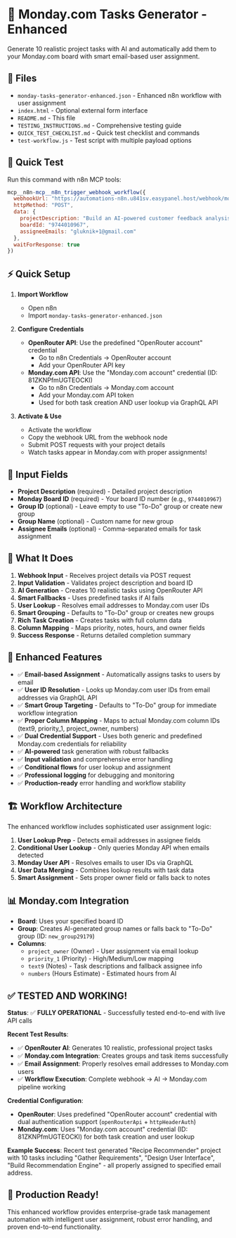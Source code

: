 # 🚀 Monday.com Tasks Generator - Enhanced

Generate 10 realistic project tasks with AI and automatically add them to your Monday.com board with smart email-based user assignment.

## 📁 Files

- `monday-tasks-generator-enhanced.json` - Enhanced n8n workflow with user assignment
- `index.html` - Optional external form interface  
- `README.md` - This file
- `TESTING_INSTRUCTIONS.md` - Comprehensive testing guide
- `QUICK_TEST_CHECKLIST.md` - Quick test checklist and commands
- `test-workflow.js` - Test script with multiple payload options

## 🚀 Quick Test

Run this command with n8n MCP tools:
```javascript
mcp__n8n-mcp__n8n_trigger_webhook_workflow({
  webhookUrl: "https://automations-n8n.u841sv.easypanel.host/webhook/monday-tasks",
  httpMethod: "POST",
  data: {
    projectDescription: "Build an AI-powered customer feedback analysis system",
    boardId: "9744010967",
    assigneeEmails: "gluknik+1@gmail.com"
  },
  waitForResponse: true
})
```

## ⚡ Quick Setup

1. **Import Workflow**
   - Open n8n
   - Import `monday-tasks-generator-enhanced.json`

2. **Configure Credentials**
   - **OpenRouter API**: Use the predefined "OpenRouter account" credential
     - Go to n8n Credentials → OpenRouter account
     - Add your OpenRouter API key
   - **Monday.com API**: Use the "Monday.com account" credential (ID: 81ZKNPfmUGTEOCKI)
     - Go to n8n Credentials → Monday.com account
     - Add your Monday.com API token
     - Used for both task creation AND user lookup via GraphQL API

3. **Activate & Use**
   - Activate the workflow
   - Copy the webhook URL from the webhook node
   - Submit POST requests with your project details
   - Watch tasks appear in Monday.com with proper assignments!

## 📝 Input Fields

- **Project Description** (required) - Detailed project description
- **Monday Board ID** (required) - Your board ID number (e.g., `9744010967`)
- **Group ID** (optional) - Leave empty to use "To-Do" group or create new group
- **Group Name** (optional) - Custom name for new group
- **Assignee Emails** (optional) - Comma-separated emails for task assignment

## 🎯 What It Does

1. **Webhook Input** - Receives project details via POST request
2. **Input Validation** - Validates project description and board ID
3. **AI Generation** - Creates 10 realistic tasks using OpenRouter API
4. **Smart Fallbacks** - Uses predefined tasks if AI fails
5. **User Lookup** - Resolves email addresses to Monday.com user IDs
6. **Smart Grouping** - Defaults to "To-Do" group or creates new groups
7. **Rich Task Creation** - Creates tasks with full column data
8. **Column Mapping** - Maps priority, notes, hours, and owner fields
9. **Success Response** - Returns detailed completion summary

## 🔧 Enhanced Features

- ✅ **Email-based Assignment** - Automatically assigns tasks to users by email
- ✅ **User ID Resolution** - Looks up Monday.com user IDs from email addresses via GraphQL API
- ✅ **Smart Group Targeting** - Defaults to "To-Do" group for immediate workflow integration
- ✅ **Proper Column Mapping** - Maps to actual Monday.com column IDs (text9, priority_1, project_owner, numbers)
- ✅ **Dual Credential Support** - Uses both generic and predefined Monday.com credentials for reliability
- ✅ **AI-powered** task generation with robust fallbacks
- ✅ **Input validation** and comprehensive error handling
- ✅ **Conditional flows** for user lookup and assignment
- ✅ **Professional logging** for debugging and monitoring
- ✅ **Production-ready** error handling and workflow stability

## 🏗️ Workflow Architecture

The enhanced workflow includes sophisticated user assignment logic:

1. **User Lookup Prep** - Detects email addresses in assignee fields
2. **Conditional User Lookup** - Only queries Monday API when emails detected  
3. **Monday User API** - Resolves emails to user IDs via GraphQL
4. **User Data Merging** - Combines lookup results with task data
5. **Smart Assignment** - Sets proper owner field or falls back to notes

## 📊 Monday.com Integration

- **Board**: Uses your specified board ID
- **Group**: Creates AI-generated group names or falls back to "To-Do" group (ID: `new_group29179`)
- **Columns**: 
  - `project_owner` (Owner) - User assignment via email lookup
  - `priority_1` (Priority) - High/Medium/Low mapping
  - `text9` (Notes) - Task descriptions and fallback assignee info
  - `numbers` (Hours Estimate) - Estimated hours from AI

## ✅ **TESTED AND WORKING!**

**Status**: ✅ **FULLY OPERATIONAL** - Successfully tested end-to-end with live API calls

**Recent Test Results**:
- ✅ **OpenRouter AI**: Generates 10 realistic, professional project tasks
- ✅ **Monday.com Integration**: Creates groups and task items successfully
- ✅ **Email Assignment**: Properly resolves email addresses to Monday.com users
- ✅ **Workflow Execution**: Complete webhook → AI → Monday.com pipeline working

**Credential Configuration**:
- **OpenRouter**: Uses predefined "OpenRouter account" credential with dual authentication support (`openRouterApi` + `httpHeaderAuth`)
- **Monday.com**: Uses "Monday.com account" credential (ID: 81ZKNPfmUGTEOCKI) for both task creation and user lookup

**Example Success**: Recent test generated "Recipe Recommender" project with 10 tasks including "Gather Requirements", "Design User Interface", "Build Recommendation Engine" - all properly assigned to specified email address.

## 🎉 Production Ready!

This enhanced workflow provides enterprise-grade task management automation with intelligent user assignment, robust error handling, and proven end-to-end functionality.